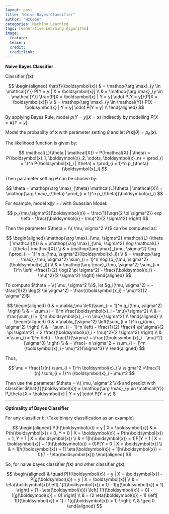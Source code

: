 ```yaml
---
layout: post
title: "Naive Bayes Classifier"
author: "HzCeee"
categories: Machine Learning
tags: [Generative Learning Algorithm]
image:
  feature: 
  teaser: 
  credit:
  creditlink:
---
```


__Naive Bayes Classifier__

Classifier $\hat{f}(\boldsymbol{x})$:

$$
\begin{aligned}
\hat{f}(\boldsymbol{x})
& = \mathop{\arg \max}_{y \in \mathcal{Y}} P[Y = y | X = \boldsymbol{x}] \\
& = \mathop{\arg \max}_{y \in \mathcal{Y}} \frac{P[X = \boldsymbol{x} | Y = y] \cdot P[Y = y]}{P[X = \boldsymbol{x}]} \\
& = \mathop{\arg \max}_{y \in \mathcal{Y}} P[X = \boldsymbol{x} | Y = y] \cdot P[Y = y] \\
\end{aligned}
$$

By applying Bayes Rule, model $p(Y = y \|X = \boldsymbol{x})$ indirectly by modelling $P[X = \boldsymbol{x} \| Y = y]$.

Model the probabilty of $\boldsymbol{x}$ with parameter setting $\theta$ and let $P(\boldsymbol{x} \| \theta) = p_{\theta}(\boldsymbol{x})$.

The likelihood function is given by:

$$
\mathcal{L}(\theta | \mathcal{X}) = P(\mathcal{X} | \theta) = P(\boldsymbol{x}_1, \boldsymbol{x}_2, \cdots, \boldsymbol{x}_n) = \prod_{i = 1}^n P(\boldsymbol{x}_i | \theta) = \prod_{i = 1}^n p_{\theta}(\boldsymbol{x}_i)
$$

Then parameter setting $\theta$ can be chosen by:

$$
\theta = \mathop{\arg \max}_{\theta} \mathcal{L}(\theta | \mathcal{X}) = \mathop{\arg \max}_{\theta} \prod_{i = 1}^n p_{\theta}(\boldsymbol{x}_i)
$$

For example, model $\boldsymbol{x} \| y = i$ with Guassian Model:

$$
p_{\mu,\sigma^2}(\boldsymbol{x}) = \frac{1}{\sqrt{2 \pi \sigma^2}} exp \left( - \frac{(\boldsymbol{x} - \mu)^2}{2 \sigma^2} \right)
$$

Then the parameter $\theta = \\{ \mu, \sigma^2 \\}$ can be computed as:

$$
\begin{aligned}
\mathop{\arg \max}_{\mu, \sigma^2} \mathcal{L} (\theta | \mathcal{X})
& = \mathop{\arg \max}_{\mu, \sigma^2} \log \mathcal{L} (\theta | \mathcal{X}) \\
& = \mathop{\arg \max}_{\mu, \sigma^2} \log (\prod_{i = 1}^n p_{\mu, \sigma^2}(\boldsymbol{x}_i)) \\
& = \mathop{\arg \max}_{\mu, \sigma^2} \sum_{i = 1}^n \log (p_{\mu, \sigma^2}(\boldsymbol{x}_i)) \\
& = \mathop{\arg \max}_{\mu, \sigma^2} \sum_{i = 1}^n \left[ -\frac{1}{2} \log(2 \pi \sigma^2) - \frac{(\boldsymbol{x_i} - \mu)^2}{2 \sigma^2} \right]
\end{aligned}
$$

To compute $\theta = \\{ \mu, \sigma^2 \\}$, let $g_i(\mu, \sigma^2) = -\frac{1}{2} \log(2 \pi \sigma^2) - \frac{(\boldsymbol{x_i} - \mu)^2}{2 \sigma^2}$:

$$
\begin{aligned}
0
& = \nabla_\mu \left(\sum_{i = 1}^n g_i(\mu, \sigma^2) \right) \\
& = \sum_{i = 1}^n \frac{\boldsymbol{x}_i - \mu}{\sigma^2} \\
& = \frac{\sum_{i = 1}^n \boldsymbol{x}_i - n \mu}{\sigma^2} \\
\end{aligned}
\\
\begin{aligned}
0
& = \nabla_{\sigma^2} \left(\sum_{i = 1}^n g_i(\mu, \sigma^2) \right) \\
& = \sum_{i = 1}^n \left( - \frac{1}{2} \frac{4 \pi \sigma}{2 \pi \sigma^2} + 2 \frac{(\boldsymbol{x}_i - \mu)^2}{2 \sigma^3} \right) \\
& = \sum_{i = 1}^n \left( - \frac{1}{\sigma} + \frac{(\boldsymbol{x}_i - \mu)^2}{\sigma^3} \right) \\
& = \frac{- n \sigma^2 + \sum_{i = 1}^n (\boldsymbol{x}_i - \mu)^2}{\sigma^3} \\
\end{aligned}
$$

Thus,

$$
\mu = \frac{1}{n} \sum_{i = 1}^n \boldsymbol{x}_i
\\
\sigma^2 =\frac{1}{n} \sum_{i = 1}^n (\boldsymbol{x}_i - \mu)^2
$$

Then use the parameter $\theta = \\{ \mu, \sigma^2 \\}$ and predict with classifier $\hat{f}(\boldsymbol{x}) = \mathop{\arg \max}_{y \in \mathcal{Y}} P\_\theta [X = \boldsymbol{x} \| Y = y] \cdot P[Y = y] $ 

---

__Optimality of Bayes Classifier__

For any classifier $h$: (Take binary classification as an example)

$$
\begin{aligned}
P[h(\boldsymbol{x}) = y | X = \boldsymbol{x}]
& = P(h(\boldsymbol{x}) = 0, Y = 0 | X = \boldsymbol{x}) + P(h(\boldsymbol{x}) = 1, Y = 1 | X = \boldsymbol{x}) \\
& = 1[h(\boldsymbol{x}) = 1]P[Y = 1 | X = \boldsymbol{x}] + 1[h(\boldsymbol{x}) = 0]P[Y = 0 | X = \boldsymbol{x}] \\
& = 1[h(\boldsymbol{x}) = 1] \eta(\boldsymbol{x}) + 1[h(\boldsymbol{x}) = 0](1 - \eta(\boldsymbol{x}))
\end{aligned}
$$

So, for naive bayes classifier $f(\boldsymbol{x})$ and other classifier $g(\boldsymbol{x})$:

$$
\begin{aligned}
& \quad P[f(\boldsymbol{x}) = y | X = \boldsymbol{x}] - P[g(\boldsymbol{x}) = y | X = \boldsymbol{x}] \\
& = \eta(\boldsymbol{x})\left[ 1[f(\boldsymbol{x}) = 1] - 1[g(\boldsymbol{x}) = 1] \right] + (1 - \eta(\boldsymbol{x})) \left[ 1[f(\boldsymbol{x}) = 0] - 1[g(\boldsymbol{x}) = 0] \right] \\
& = (2 \eta(\boldsymbol{x}) - 1) \left[ 1[f(\boldsymbol{x}) = 1] - 1[g(\boldsymbol{x}) = 1] \right] \\
& \geq 0
\end{aligned}
$$
